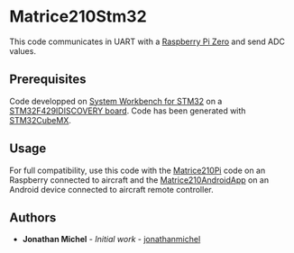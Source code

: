 # Matrice210Stm32
This code communicates in UART with a [Raspberry Pi Zero](https://www.raspberrypi.org/products/raspberry-pi-zero-w/) and send ADC values.

## Prerequisites

Code developped on [System Workbench for STM32](https://www.st.com/en/development-tools/sw4stm32.html) on a [STM32F429IDISCOVERY board](https://www.st.com/en/evaluation-tools/32f429idiscovery.html). Code has been generated with [STM32CubeMX](https://www.st.com/en/development-tools/stm32cubemx.html). 

## Usage
For full compatibility, use this code with the [Matrice210Pi](https://github.com/jonathanmichel/Matrice210Pi) code on an Raspberry connected to aircraft and the [Matrice210AndroidApp](https://github.com/jonathanmichel/Matrice210Android) on an Android device connected to aircraft remote controller.

## Authors

* **Jonathan Michel** - *Initial work* - [jonathanmichel](https://github.com/jonathanmichel)
